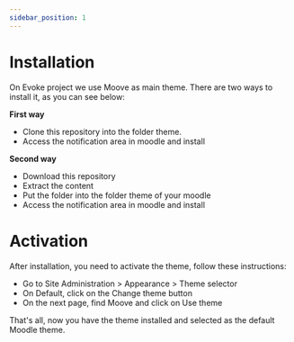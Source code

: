 ```yaml
---
sidebar_position: 1
---
```


# Installation

On Evoke project we use Moove as main theme. There are two ways to install it, as you can see below:

**First way**

- Clone this repository into the folder theme.
- Access the notification area in moodle and install

**Second way**

- Download this repository
- Extract the content
- Put the folder into the folder theme of your moodle
- Access the notification area in moodle and install

# Activation

After installation, you need to activate the theme, follow these instructions:

- Go to Site Administration > Appearance > Theme selector
- On Default, click on the Change theme button
- On the next page, find Moove and click on Use theme

That's all, now you have the theme installed and selected as the default Moodle theme.
